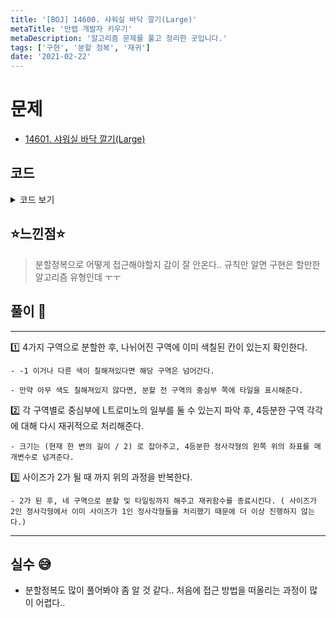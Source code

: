 ```yaml
---
title: '[BOJ] 14600. 샤워실 바닥 깔기(Large)'
metaTitle: '만렙 개발자 키우기'
metaDescription: '알고리즘 문제를 풀고 정리한 곳입니다.'
tags: ['구현', '분할 정복', '재귀']
date: '2021-02-22'
---
```


# 문제
- [14601. 샤워실 바닥 깔기(Large)](https://www.acmicpc.net/problem/14601)

## 코드

<details><summary> 코드 보기 </summary>

``` java
import java.util.Scanner;

public class Q14601 {
    static int k, n, num = 0, arr[][] = new int[130][130];

    public static void main(String[] args) {
        Scanner sc = new Scanner(System.in);
        k = sc.nextInt();
        int x = sc.nextInt() -1, y = sc.nextInt() - 1;
        arr[y][x] = -1;
        n = 1 << k;
        solution(0, 0, n);
        for (int i = n - 1; i >= 0; i--) {
            for (int j = 0; j < n; j++) {
                System.out.print(arr[i][j] + " ");
            }
            System.out.println();
        }
    }

    static boolean divide(int x, int y, int size){
        for (int i = x; i < x + size; i++) {
            for (int j = y; j < y + size; j++) {
                if(arr[i][j] != 0) return false;
            }
        }
        return true;
    }

    static void solution(int x, int y, int size){
        int sz = size / 2;
        num += 1;

        // 4 구간으로 분할 후, 각 구간에 아무것도 채워진게 없는 경우 중간에 L트로미노의 일부를 칠함.
        if(divide(x, y, sz)) arr[x + sz - 1][y + sz - 1] = num;
        if(divide(x, y + sz, sz)) arr[x + sz - 1][y + sz] = num;
        if(divide(x + sz, y, sz)) arr[x + sz][y + sz - 1] = num;
        if(divide(x + sz, y + sz, sz)) arr[x + sz][y + sz] = num;

        if(size == 2) return;

        solution(x, y, sz);
        solution(x, y + sz, sz);
        solution(x + sz, y, sz);
        solution(x + sz, y + sz, sz);
    }
}
```

</details>

## ⭐️느낀점⭐️

> 분할정복으로 어떻게 접근해야할지 감이 잘 안온다.. 규칙만 알면 구현은 할만한 알고리즘 유형인데 ㅜㅜ
>

## 풀이 📣
<hr/>

1️⃣ 4가지 구역으로 분할한 후, 나뉘어진 구역에 이미 색칠된 칸이 있는지 확인한다.

    - -1 이거나 다른 색이 칠해져있다면 해당 구역은 넘어간다.

    - 만약 아무 색도 칠해져있지 않다면, 분할 전 구역의 중심부 쪽에 타일을 표시해준다.


2️⃣ 각 구역별로 중심부에 L트로미노의 일부를 둘 수 있는지 파악 후, 4등분한 구역 각각에 대해 다시 재귀적으로 처리해준다.

    - 크기는 (현재 한 변의 길이 / 2) 로 잡아주고, 4등분한 정사각형의 왼쪽 위의 좌표를 매개변수로 넘겨준다.


3️⃣ 사이즈가 2가 될 때 까지 위의 과정을 반복한다.

    - 2가 된 후, 네 구역으로 분할 및 타일링까지 해주고 재귀함수를 종료시킨다. ( 사이즈가 2인 정사각형에서 이미 사이즈가 1인 정사각형들을 처리했기 때문에 더 이상 진행하지 않는다.)

<hr/>

## 실수 😅

- 분할정복도 많이 풀어봐야 좀 알 것 같다.. 처음에 접근 방법을 떠올리는 과정이 많이 어렵다..

